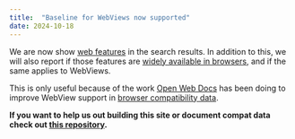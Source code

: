 ```yaml
---
title:  "Baseline for WebViews now supported"
date: 2024-10-18
---
```

We are now show [web features](https://caniwebview.com/search/?cat=web_feature) in the search results. In addition to this, we will also report if those features are [widely available in browsers](https://developer.mozilla.org/en-US/docs/Glossary/Baseline/Compatibility), and if the same applies to WebViews.

This is only useful because of the work [Open Web Docs](https://openwebdocs.org) has been doing to improve WebView support in [browser compatibility data](https://github.com/mdn/browser-compat-data).

**If you want to help us out building this site or document compat data check out [this repository](https://github.com/WebView-CG/Compatibility-Data-Project).**
